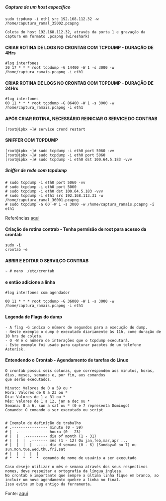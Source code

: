 ##### Captura de um host específico   
	sudo tcpdump -i eth1 src 192.168.112.32 -w /home/caputura_ramal_35002.pcapng   

	Coleta do host 192.168.112.32, através da porta 1 e gravação da captura em formato .pcapng (wireshark)  

#### CRIAR ROTINA DE LOGS NO CRONTAB COM TCPDUMP - DURAÇÃO DE 4Hrs    
    #log interfones    
    30 17 * * * root tcpdump -G 14400 -W 1 -s 3000 -w /home/captura_ramais.pcapng -i eth1    
    
#### CRIAR ROTINA DE LOGS NO CRONTAB COM TCPDUMP - DURAÇÃO DE 24Hrs    
    #log interfones    
    00 11 * * * root tcpdump -G 86400 -W 1 -s 3000 -w /home/captura_ramais.pcapng -i eth1    
#### APÓS CRIAR ROTINA, NECESSÁRIO REINICIAR O SERVICE DO CONTRAB
    [root@ipbx ~]# service crond restart
 #### SNIFFER COM TCPDUMP      
    [root@ipbx ~]# sudo tcpdump -i eth0 port 5060 -vv    
    [root@ipbx ~]# sudo tcpdump -i eth0 port 5060 
    [root@ipbx ~]# sudo tcpdump -i eth0 dst 100.64.5.183 -vvv
	
##### Sniffer de rede com tcpdump

	# sudo tcpdump -i eth0 port 5060 -vv
	# sudo tcpdump -i eth0 port 5060 
	# sudo tcpdump -i eth0 dst 100.64.5.183 -vvv
	# sudo tcpdump -i eth1 src 192.168.113.31 -w /home/caputura_ramal_36001.pcapng
	# sudo tcpdump -G 60 -W 1 -s 3000 -w /home/captura_ramais.pcapng -i eth1	

Referências [aqui](https://stackoverflow.com/questions/25731643/how-to-schedule-tcpdump-to-run-for-a-specific-period-of-time)	
#### Criação de rotina contrab - Tenha permisão de root para acesso da crontab    
	sudo -i
	crontab -e
#### ABRIR E EDITAR O SERVILÇO CONTRAB    
    ~ # nano  /etc/crontab    
#### e então adicione a linha    
	#log interfones com agendador   

	00 11 * * * root tcpdump -G 36000 -W 1 -s 3000 -w /home/captura_ramais.pcapng -i eth1    
#### Legenda de Flags do dump   
	- A flag -G indica o número de segundos para a execução do dump.    
	- Neste exemplo o dump é executado diariamente às 11h, come duração de 10 hrs de coleta. 
	- O -W é o número de interações que o tcpdump executará.    
	- Este exemplo foi usado para capturar pacotes de um telefone Asterisk.   
#### Entendendo o Crontab - Agendamento de tarefas do Linux

	O crontab possui seis colunas, que correspondem aos minutos, horas, dias, meses, semanas e, por fim, aos comandos 
	que serão executados.  

	Minuto: Valores de 0 a 59 ou *   
	Hora: Valores de 0 a 23 ou *     
	Dia: Valores de 1 a 31 ou *   
	Mês: Valores de 1 a 12, jan a dec ou *  
	Semana: 0 a 6, sun a sat ou * (0 e 7 representa Domingo)   
	Comando: O comando a ser executado ou script     


	# Exemplo de definição de trabalho    
	# .---------------- minuto (0 - 59)   
	# |  .------------- houra (0 - 23)   
	# |  |  .---------- dia of month (1 - 31)   
	# |  |  |  .------- mês (1 - 12) Ou jan,feb,mar,apr ...  
	# |  |  |  |  .---- dia d semana (0 - 6) (Sunday=0 ou 7) ou sun,mon,tue,wed,thu,fri,sat   
	# |  |  |  |  |   
	# *  *  *  *  *  comando de nome de usuário a ser executado      

	Caso deseje utilizar o mês e semana através dos seus respectivos nomes, deve respeitar a ortografia da língua inglesa.
	No crontab é importante que sempre a última linha fique em branco, ao incluir um novo agendamento quebre a linha no final.     
	Isso evita um bug antigo da ferramenta.    

Fonte: [aqui](https://medium.com/totvsdevelopers/entendendo-o-crontab-607bc9f00ed3)   



